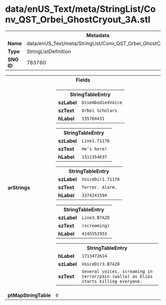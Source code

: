 <h1>data/enUS_Text/meta/StringList/Conv_QST_Orbei_GhostCryout_3A.stl</h1><table><tr><th colspan="100%">Metadata</th></tr><tr><td><b>Name</b></td><td>data/enUS_Text/meta/StringList/Conv_QST_Orbei_GhostCryout_3A.stl</td></tr><tr><td><b>Type</b></td><td>StringListDefinition</td></tr><tr><td><b>SNO ID</b></td><td>783760</td></tr></table>

<table><tr><th colspan="100%">Fields</th></tr><tr><td><b>arStrings</b></td><td><table><tr><th colspan="100%">StringTableEntry</th></tr><tr><td><b>szLabel</b></td><td><code>DisembodiedVoice</code></td></tr><tr><td><b>szText</b></td><td><code>Orbei Scholars</code></td></tr><tr><td><b>hLabel</b></td><td><code>155764431</code></td></tr></table>


<table><tr><th colspan="100%">StringTableEntry</th></tr><tr><td><b>szLabel</b></td><td><code>Line1.71176</code></td></tr><tr><td><b>szText</b></td><td><code>He's here!</code></td></tr><tr><td><b>hLabel</b></td><td><code>1511354637</code></td></tr></table>


<table><tr><th colspan="100%">StringTableEntry</th></tr><tr><td><b>szLabel</b></td><td><code>VoiceDir1.71176</code></td></tr><tr><td><b>szText</b></td><td><code>Terror. Alarm.</code></td></tr><tr><td><b>hLabel</b></td><td><code>3374241594</code></td></tr></table>


<table><tr><th colspan="100%">StringTableEntry</th></tr><tr><td><b>szLabel</b></td><td><code>Line3.B7A2D</code></td></tr><tr><td><b>szText</b></td><td><code>(screaming)</code></td></tr><tr><td><b>hLabel</b></td><td><code>4145552953</code></td></tr></table>


<table><tr><th colspan="100%">StringTableEntry</th></tr><tr><td><b>hLabel</b></td><td><code>1713472614</code></td></tr><tr><td><b>szLabel</b></td><td><code>VoiceDir3.B7A2D</code></td></tr><tr><td><b>szText</b></td><td><code>Several voices, screaming in terror/pain (walla) as Elias starts killing everyone.</code></td></tr></table>


</td></tr><tr><td><b>ptMapStringTable</b></td><td><code>0</code></td></tr></table>

